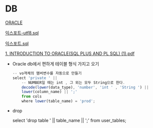 # DB

[ORACLE](https://www.notion.so/ORACLE-22c88f1e90c14e1fa43a23e6cb0184f1)

[익스포트-utf8.sql](DB%204b9c44c9680f4f939f36395901cabe22/-utf8.sql)

[익스포트.sql](DB%204b9c44c9680f4f939f36395901cabe22.sql)

[]()

[1. INTRODUCTION TO ORACLE(SQL PLUS AND PL SQL) (1).pdf](DB%204b9c44c9680f4f939f36395901cabe22/1._INTRODUCTION_TO_ORACLE(SQL_PLUS_AND_PL_SQL)_(1).pdf)

- Oracle db에서 편하게 테이블 형식 가지고 오기

    ```jsx
    -- vo객체의 멤버변수를 자동으로 만들기
    select 'private ' ||
        -- NUMBER일 때는 int , 그 외는 모두 String으로 한다.
        decode(lower(data_type), 'number', 'int ' , 'String ') ||
        lower(column_name) || ';'
        from cols
        where lower(table_name) = 'prod';
    ```

- drop

    select 'drop table ' || table_name || ';' from user_tables;